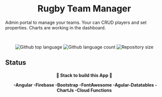 
<h1 align="center">Rugby Team Manager</h1>
 Admin portal to manage your teams. Your can CRUD players and set properties. Charts are working in the dashboard.
 
 &#xa0;

<p align="center">
  <img alt="Github top language" src="https://img.shields.io/github/languages/top/marcosicp/rugby-stats-admin?color=56BEB8">
  <img alt="Github language count" src="https://img.shields.io/github/languages/count/marcosicp/rugby-stats-admin?color=56BEB8">
  <img alt="Repository size" src="https://img.shields.io/github/repo-size/marcosicp/rugby-stats-admin?color=56BEB8">
  
</p>

## Status

<h4 align="center">
	🚧 Stack to build this App 🚧

&#xa0;
  -Angular
  -Firebase
  -Bootstrap
  -FontAwesome
  -Agular-Datatables
  -ChartJs
  -Cloud Functions

</h4>

